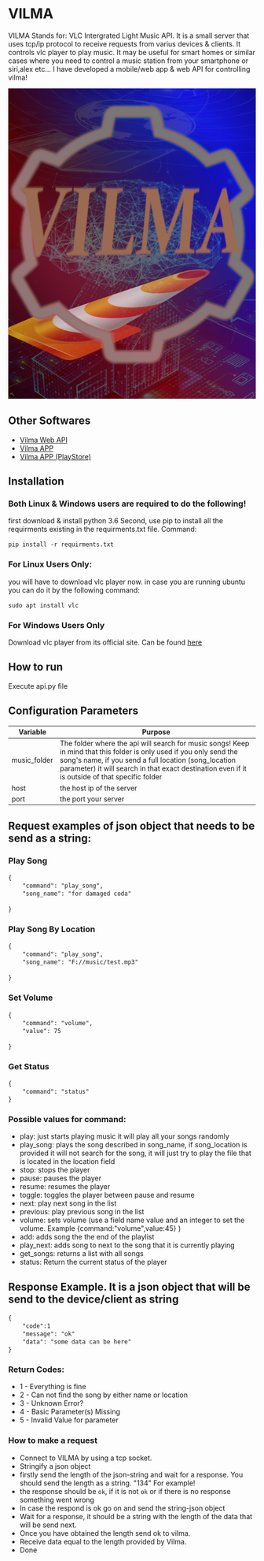 # VILMA
VILMA Stands for: VLC Intergrated Light Music API. It is a small server that uses tcp/ip protocol to receive requests from varius devices & clients. It controls vlc player to play music. It may be useful for smart homes or similar cases where you need to control a music station from your smartphone or siri,alex etc... I have developed a mobile/web app & web API for controlling vilma!



<p align="center">
  <img src="/resources/logo.png">
</p>

## Other Softwares

- [Vilma Web API](https://github.com/Callibrator/vilma_web_api)
- [Vilma APP](https://github.com/Callibrator/vilma_app)
- [Vilma APP (PlayStore)](https://play.google.com/store/apps/details?id=com.callibrator.callibrator.vilma)



## Installation

### Both Linux & Windows users are required to do the following!
first download & install python 3.6
Second, use pip to install all the requirments existing in the requirments.txt file. Command:
```
pip install -r requirments.txt
```

### For Linux Users Only:
you will have to download vlc player now. in case you are running ubuntu you can do it by the following command:
```
sudo apt install vlc
```

### For Windows Users Only
Download vlc player from its official site. Can be found [here](https://www.videolan.org/vlc/index.html)


## How to run
Execute api.py file

## Configuration Parameters

| Variable | Purpose |
| --- | --- |
| music_folder | The folder where the api will search for music songs! Keep in mind that this folder is only used if you only send the song's name, if you send a full location (song_location parameter) it will search in that exact destination even if it is outside of that specific folder |
| host | the host ip of the server |
| port | the port your server |



## Request examples of json object that needs to be send as a string:

### Play Song
```
{
    "command": "play_song",
    "song_name": "for damaged coda"

}
```

### Play Song By Location

```
{
    "command": "play_song",
    "song_name": "F://music/test.mp3"

}
```

### Set Volume

```
{
    "command": "volume",
    "value": 75

}
```

### Get Status

```
{
    "command": "status"
}
```

### Possible values for command:
- play: just starts playing music it will play all your songs randomly
- play_song: plays the song described in song_name, if song_location is provided it will not search for the song, it will just try to play the file that is located in the location field
- stop: stops the player
- pause: pauses the player
- resume: resumes the player
- toggle: toggles the player between pause and resume
- next: play next song in the list
- previous: play previous song in the list
- volume: sets volume (use a field name value and an integer to set the volume. Example {command:"volume",value:45} )
- add: adds song the the end of the playlist
- play_next: adds song to next to the song that it is currently playing
- get_songs: returns a list with all songs
- status: Return the current status of the player

## Response Example. It is a json object that will be send to the device/client as string

```
{
    "code":1
    "message": "ok"
    "data": "some data can be here"
}
```

### Return Codes:
- 1 - Everything is fine
- 2 - Can not find the song by either name or location
- 3 - Unknown Error?
- 4 - Basic Parameter(s) Missing
- 5 - Invalid Value for parameter

### How to make a request

- Connect to VILMA by using a tcp socket.
- Stringify a json object
- firstly send the length of the json-string and wait for a response. You should send the length as a string. "134" For example!
- the response should be `ok`, if it is not `ok` or if there is no response something went wrong
- In case the respond is ok go on and send the string-json object
- Wait for a response, it should be a string with the length of the data that will be send next.
- Once you have obtained the length send ok to vilma.
- Receive data equal to the length provided by Vilma.
- Done
